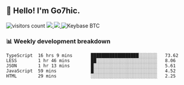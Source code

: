 ## 👋 Hello! I'm Go7hic.

 ![visitors count](https://visitors-by-url-pls-dont-use-this-in-your-repo.vercel.app/Go7hic-github-readme)
 <a href="https://twitter.com/Go7hic">
    <img src="https://img.shields.io/badge/-@Go7hic-1ca0f1?style=flat-square&labelColor=1ca0f1&logo=twitter&logoColor=white&link=https://twitter.com/Go7hic">
   <a/>
   <a href="mailto:gtfx0209@gmail.com">
    <img src="https://img.shields.io/badge/-gtfx0209@gmail.com-c14438?style=flat-square&logo=Gmail&logoColor=white&link=mailto:gtfx0209@gmail.com">
   <a/>
    ![Keybase BTC](https://img.shields.io/keybase/btc/Go7hic)
 <!--
🔭 I’m currently working
🌱 I’m currently learning
💬 Ask me about 
📫 How to reach me: 
⚡ Fun fact: 
-->
 <!--
![My Github Stats](https://github-readme-stats.vercel.app/api?username=Go7hic&show_icons=true&count_private=true)

-->

### 📊 Weekly development breakdown
<!--START_SECTION:waka-->
```text
TypeScript  16 hrs 9 mins       ██████████████████░░░░░░░   73.62 
LESS        1 hr 46 mins        ██░░░░░░░░░░░░░░░░░░░░░░░   8.06 
JSON        1 hr 13 mins        █░░░░░░░░░░░░░░░░░░░░░░░░   5.61 
JavaScript  59 mins             █░░░░░░░░░░░░░░░░░░░░░░░░   4.52 
HTML        29 mins             ░░░░░░░░░░░░░░░░░░░░░░░░░   2.25
```
<!--END_SECTION:waka-->

